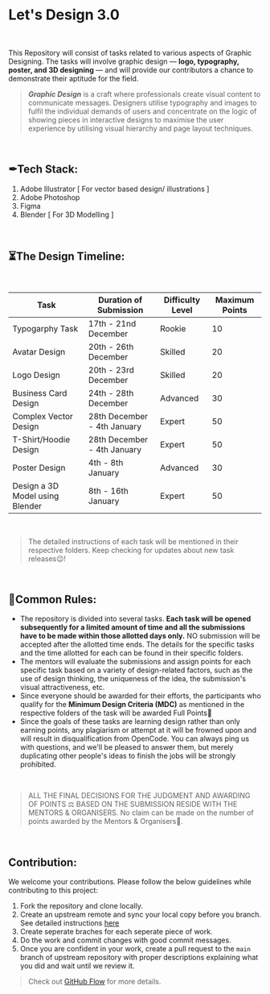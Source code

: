 # Let's Design 3.0 
</br>

This Repository will consist of tasks related to various aspects of Graphic Designing. The tasks will involve graphic design — **logo, typography, poster, and 3D designing** — and will provide our contributors a chance to demonstrate their aptitude for the field.

> ***Graphic Design*** is a craft where professionals create visual content to communicate messages. Designers utilise typography and images to fulfil the individual demands of users and concentrate on the logic of showing pieces in interactive designs to maximise the user experience by utilising visual hierarchy and page layout techniques.

</br>

## ✒Tech Stack:

1. Adobe Illustrator  [ For vector based design/ illustrations  ]
2. Adobe Photoshop
3. Figma
4. Blender [ For 3D Modelling ]

</br>

## ⏳The Design Timeline:

</br>

| Task             | Duration of Submission                                              | Difficulty Level      | Maximum Points    |
| ----------------- | ------------------------------------------------------------------ | ---------------------- | ----------------- |
| Typogarphy Task | 17th - 21nd December | Rookie | 10 |
| Avatar Design | 20th - 26th December | Skilled | 20 |
| Logo Design | 20th - 23rd December  | Skilled | 20 |
| Business Card Design | 24th - 28th December |  Advanced | 30 |
| Complex Vector Design | 28th December - 4th January | Expert | 50 |
| T-Shirt/Hoodie Design | 28th December - 4th January | Expert | 50 |
| Poster Design | 4th - 8th January | Advanced | 30 |
| Design a 3D Model using Blender | 8th - 16th January  | Expert | 50 |
  
</br>

> The detailed instructions of each task will be mentioned in their respective folders. Keep checking for updates about new task releases😉!

</br>

## 🧾Common Rules:

- The repository is divided into several tasks. **Each task will be opened subsequently for a limited amount of time and all the submissions have to be made within those allotted days only.** NO submission will be accepted after the allotted time ends. The details for the specific tasks and the time allotted for each can be found in their specific folders.
- The mentors will evaluate the submissions and assign points for each specific task based on a variety of design-related factors, such as the use of design thinking, the uniqueness of the idea, the submission's visual attractiveness, etc.
- Since everyone should be awarded for their efforts, the participants who qualify for the **Minimum Design Criteria (MDC)** as mentioned in the respective folders of the task will be awarded Full Points🎉
- Since the goals of these tasks are learning design rather than only earning points, any plagiarism or attempt at it will be frowned upon and will result in disqualification from OpenCode. You can always ping us with questions, and we'll be pleased to answer them, but merely duplicating other people's ideas to finish the jobs will be strongly prohibited.

</br>

> ALL THE FINAL DECISIONS FOR THE JUDGMENT AND AWARDING OF POINTS ⚖️ BASED ON THE SUBMISSION RESIDE WITH THE MENTORS & ORGANISERS.
No claim can be made on the number of points awarded by the Mentors & Organisers🙂.
> 

</br>


## Contribution:

We welcome your contributions. Please follow the below guidelines while contributing to this project:

1. Fork the repository and clone locally.
2. Create an upstream remote and sync your local copy before you branch. See detailed instructions [here](https://help.github.com/articles/syncing-a-fork)
3. Create seperate braches for each seperate piece of work.
4. Do the work and commit changes with good commit messages.
5. Once you are confident in your work, create a pull request to the `main` branch of upstream repository with proper descriptions explaining what you did and wait until we review it.

> Check out [GitHub Flow](https://guides.github.com/introduction/flow/) for more details.
>
